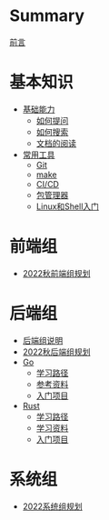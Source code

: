 # Summary

[前言](README.md)

# 基本知识

- [基础能力]()
	- [如何提问]()
	- [如何搜索]()
	- [文档的阅读]()
- [常用工具]()
	- [Git]()
	- [make]()
	- [CI/CD]()
	- [包管理器]()
	- [Linux和Shell入门]()

# 前端组

- [2022秋前端组规划]()

# 后端组

- [后端组说明](Backend/readme.md)
- [2022秋后端组规划](Backend/Plans/2022fall.md)
- [Go](Backend/Go/readme.md)
	- [学习路径](Backend/Go/tutorial.md)
	- [参考资料]()
	- [入门项目]()
- [Rust]()
	- [学习路径]()
	- [学习资料]()
	- [入门项目]()
	
# 系统组
- [2022系统组规划]()

